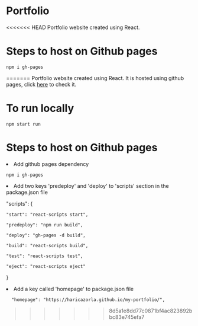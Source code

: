 # Portfolio

<<<<<<< HEAD
Portfolio website created using React. 

# Steps to host on Github pages
```
npm i gh-pages
```
=======
Portfolio website created using React. It is hosted using github pages, click [here](https://haricazorla.github.io/my-portfolio/) to check it.

# To run locally
```
npm start run
```

# Steps to host on Github pages

<Li> Add github pages dependency

```
npm i gh-pages
```
<Li>Add two keys 'predeploy' and 'deploy' to 'scripts' section in the package.json file

 "scripts": {
  
    "start": "react-scripts start",
  
    "predeploy": "npm run build", 
  
    "deploy": "gh-pages -d build", 
  
    "build": "react-scripts build",
  
    "test": "react-scripts test",
  
    "eject": "react-scripts eject"
  
  }
  
<Li> Add a key called 'homepage' to package.json file
  
```
  "homepage": "https://haricazorla.github.io/my-portfolio/",
```
>>>>>>> 8d5a1e8dd77c0871bf4ac823892bbc83e745efa7
